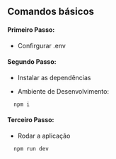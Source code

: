 ## Comandos básicos

#### Primeiro Passo:

 - Confirgurar .env

#### Segundo Passo:

- Instalar as dependências

* Ambiente de Desenvolvimento:

```
  npm i 
```
#### Terceiro Passo:

- Rodar a aplicação

```
  npm run dev 
```

